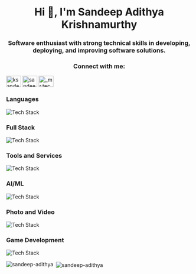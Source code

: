 <h1 align="center">Hi 👋, I'm Sandeep Adithya Krishnamurthy</h1>
<h3 align="center">Software enthusiast with strong technical skills in developing, deploying, and improving software solutions.</h3>

<p align="center">
<h3 align="center">Connect with me:</h3>
<a href="https://twitter.com/ksandeepadithya" target="blank"><img align="center" src="https://skillicons.dev/icons?i=twitter&perline=16" alt="ksandeepadithya" height="30" width="40" /></a>
<a href="https://linkedin.com/in/sandeep-adithya" target="blank"><img align="center" src="https://raw.githubusercontent.com/rahuldkjain/github-profile-readme-generator/master/src/images/icons/Social/linked-in-alt.svg" alt="sandeep-adithya" height="30" width="40" /></a>
<a href="https://instagram.com/_mr.technophile_" target="blank"><img align="center" src="https://raw.githubusercontent.com/rahuldkjain/github-profile-readme-generator/master/src/images/icons/Social/instagram.svg" alt="_mr.technophile_" height="30" width="40" /></a>
</p>

<h3 align="left">Languages</h3>
<p align="left"><img src="https://skillicons.dev/icons?i=python,c,java&perline=16" alt="Tech Stack" /> </p>
<h3 align="left">Full Stack</h3>
<p align="left"><img src="https://skillicons.dev/icons?i=flask,django,qt,redis,mysql,sqlite,html,css,bootstrap,js,vuejs,nodejs,aws,azure&perline=16" alt="Tech Stack" /> </p>
<h3 align="left">Tools and Services</h3>
<p align="left"><img src="https://skillicons.dev/icons?i=figma,git,postman,matlab,arduino,replit&perline=16" alt="Tech Stack" /> </p>
<h3 align="left">AI/ML</h3>
<p align="left"><img src="https://skillicons.dev/icons?i=scikitlearn,tensorflow,opencv&perline=16" alt="Tech Stack" /> </p>
<h3 align="left">Photo and Video</h3>
<p align="left"><img src="https://skillicons.dev/icons?i=ps,ai,ae,pr&perline=16" alt="Tech Stack" /> </p>
<h3 align="left">Game Development</h3>
<p align="left"><img src="https://skillicons.dev/icons?i=unreal,unity,blender&perline=16" alt="Tech Stack" /> </p>

<p><img align="left" src="https://github-readme-stats.vercel.app/api/top-langs?username=sandeep-adithya&show_icons=true&locale=en&layout=compact" alt="sandeep-adithya" /></p>

<p>&nbsp;<img align="center" src="https://github-readme-stats.vercel.app/api?username=sandeep-adithya&show_icons=true&locale=en" alt="sandeep-adithya" /></p>

